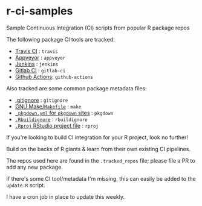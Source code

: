 # r-ci-samples

Sample Continuous Integration (CI) scripts from popular R package repos

The following package CI tools are tracked:

 - [Travis CI](https://travis-ci.org/) : `travis`
 - [Appveyor](https://www.appveyor.com/) : `appveyor`
 - [Jenkins](https://jenkins.io/) : `jenkins`
 - [Gitlab CI](https://docs.gitlab.com/ee/ci/) : `gitlab-ci`
 - [Github Actions](https://github.com/features/actions): `github-actions`
 
Also tracked are some common package metadata files:

 - [.gitignore](https://git-scm.com/docs/gitignore) : `gitignore`
 - [GNU Make/`Makefile`](https://www.gnu.org/software/make/) : `make`
 - [`_pkgdown.yml` for `pkgdown` sites](https://pkgdown.r-lib.org/index.html) : `pkgdown`
 - [`.Rbuildignore`](http://r-pkgs.had.co.nz/package.html) : `rbuildignore`
 - [`.Rproj` RStudio project file](https://support.rstudio.com/hc/en-us/articles/200526207-Using-Projects) : `rproj`

If you're looking to build CI integration for your R project, look no further!

Build on the backs of R giants & learn from their own existing CI pipelines.

The repos used here are found in the `.tracked_repos` file; please file a PR to add any new package.

If there's some CI tool/metadata I'm missing, this can easily be added to the `update.R` script.

I have a cron job in place to update this weekly.
